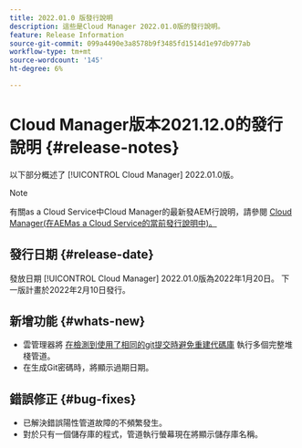 ```yaml
---
title: 2022.01.0 版發行說明
description: 這些是Cloud Manager 2022.01.0版的發行說明。
feature: Release Information
source-git-commit: 099a4490e3a8578b9f3485fd1514d1e97db977ab
workflow-type: tm+mt
source-wordcount: '145'
ht-degree: 6%

---
```


# Cloud Manager版本2021.12.0的發行說明 {#release-notes}

以下部分概述了 [!UICONTROL Cloud Manager] 2022.01.0版。

>[!NOTE]
>
>有關as a Cloud Service中Cloud Manager的最新發AEM行說明，請參閱 [Cloud Manager(在AEMas a Cloud Service的當前發行說明中)。](https://experienceleague.adobe.com/docs/experience-manager-cloud-service/content/implementing/using-cloud-manager/release-notes-cloud-manager/release-notes-cm-current.html)

## 發行日期 {#release-date}

發放日期 [!UICONTROL Cloud Manager] 2022.01.0版為2022年1月20日。 下一版計畫於2022年2月10日發行。

## 新增功能 {#whats-new}

* 雲管理器將 [在檢測到使用了相同的git提交時避免重建代碼庫](/help/using/setting-up-project.md#build-artifact-reuse) 執行多個完整堆棧管道。
* 在生成Git密碼時，將顯示過期日期。

## 錯誤修正 {#bug-fixes}

* 已解決錯誤陽性管道故障的不頻繁發生。
* 對於只有一個儲存庫的程式，管道執行螢幕現在將顯示儲存庫名稱。
